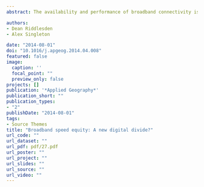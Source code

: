 ```yaml
---
abstract: The availability and performance of broadband connectivity is becoming an increasingly important issue across much of the developed world as the prevalence of richer media services and growing populations have generated increasing demands on existing networks. The heterogeneous geography of broadband infrastructure and investments results in variable service provision, and as such, there exist large disparities in access and performance within different spatio-temporal locations. This paper presents analysis of 4.7 million crowdsourced Internet speed test results that were compiled between 2010 and 2013 alongside various indicators of socio-spatial structure to map disparities in English broadband speed between and within urban areas. Although average speeds have improved over time, inequity is shown to emerge between different societal groups and locations. Short-term dynamics also reveal that in areas of different density, speeds can fall dramatically during peak hours, thus influencing the availability of services. The apparent disparities in access and performance represent a major issue as Internet use becomes increasingly ubiquitous in our everyday lives, with inequalities evoking social and economic disadvantage at local and national scales. This work resonates with UK government policy that has stimulated considerable investment in improving infrastructure, and presents analysis of an expansive crowd sourced “big data” resource for the first time.

authors:
- Dean Riddlesden
- Alex Singleton

date: "2014-08-01"
doi: "10.1016/j.apgeog.2014.04.008"
featured: false
image:
  caption: ''
  focal_point: ""
  preview_only: false
projects: []
publication: '*Applied Geography*'
publication_short: ""
publication_types:
- "2"
publishDate: "2014-08-01"
tags:
- Source Themes
title: "Broadband speed equity: A new digital divide?"
url_code: ""
url_dataset: ""
url_pdf: pdf/27.pdf
url_poster: ""
url_project: ""
url_slides: ""
url_source: ""
url_video: ""
---
```


